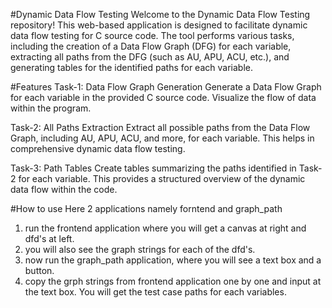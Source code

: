 #Dynamic Data Flow Testing
Welcome to the Dynamic Data Flow Testing repository! This web-based application is designed to facilitate dynamic data flow testing for C source code. The tool performs various tasks, including the creation of a Data Flow Graph (DFG) for each variable, extracting all paths from the DFG (such as AU, APU, ACU, etc.), and generating tables for the identified paths for each variable.

#Features
Task-1: Data Flow Graph Generation
Generate a Data Flow Graph for each variable in the provided C source code. Visualize the flow of data within the program.

Task-2: All Paths Extraction
Extract all possible paths from the Data Flow Graph, including AU, APU, ACU, and more, for each variable. This helps in comprehensive dynamic data flow testing.

Task-3: Path Tables
Create tables summarizing the paths identified in Task-2 for each variable. This provides a structured overview of the dynamic data flow within the code.

#How to use
Here 2 applications namely forntend and graph_path
1. run the frontend application where you will get a canvas at right and dfd's at left.
2. you will also see the graph strings for each of the dfd's.
3. now run the graph_path application, where you will see a text box and a button.
4. copy the grph strings from frontend application one by one and input at the text box. You will get the test case paths for each variables.
